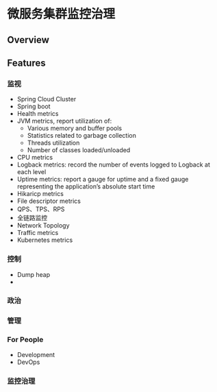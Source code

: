 # 微服务集群监控治理

## Overview

## Features

### **监视**

* Spring Cloud Cluster
* Spring boot
* Health metrics
* JVM metrics, report utilization of:
  * Various memory and buffer pools
  * Statistics related to garbage collection
  * Threads utilization
  * Number of classes loaded/unloaded
* CPU metrics
* Logback metrics: record the number of events logged to Logback at each level
* Uptime metrics: report a gauge for uptime and a fixed gauge representing the application’s absolute start time
* Hikaricp metrics
* File descriptor metrics
* QPS、TPS、RPS
* 全链路监控
* Network Topology
* Traffic metrics
* Kubernetes metrics



### 控制

* Dump heap
* 
### 政治

### 管理

### 

### For People

* Development
* DevOps



### 监控治理




